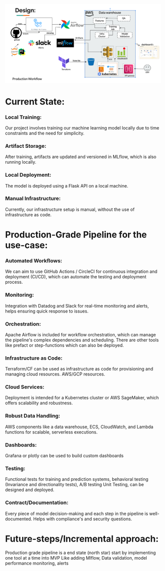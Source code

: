 ![img.png](img.png)

#  Current State:
### Local Training: 
Our project involves training our machine learning model locally due to time constraints and the need for simplicity.
### Artifact Storage: 
After training, artifacts are updated and versioned in MLflow, which is also running locally.
### Local Deployment: 
The model is deployed using a Flask API on a local machine.
### Manual Infrastructure: 
Currently, our infrastructure setup is manual, without the use of infrastructure as code.

# Production-Grade Pipeline for the use-case:
### Automated Workflows: 
We can aim to use GitHub Actions / CircleCI for continuous integration and deployment (CI/CD), which can automate the testing and deployment process.
### Monitoring: 
Integration with Datadog and Slack for real-time monitoring and alerts, helps ensuring quick response to issues. 
### Orchestration:
Apache Airflow is included for workflow orchestration, which can manage the pipeline's complex dependencies and scheduling. There are other tools like prefact or step-functions which can also be deployed.
### Infrastructure as Code: 
Terraform/CF can be used as infrastructure as code for provisioning and managing cloud resources. AWS/GCP resources.
### Cloud Services:
Deployment is intended for a Kubernetes cluster or AWS SageMaker, which offers scalability and robustness.
### Robust Data Handling:
AWS components like a data warehouse, ECS, CloudWatch, and Lambda functions for scalable, serverless executions.
### Dashboards:
Grafana or plotly can be used to build custom dashboards
### Testing:
Functional tests for training and prediction systems, behavioral testing (Invariance and directionality tests), A/B testing
Unit Testing, can be designed and deployed.
### Contract/Documentation:
Every piece of model decision-making and each step in the pipeline is well-documented. Helps with compliance's and security questions.

# Future-steps/Incremental approach: 

Production grade pipeline is a end state (north star)
start by implementing one tool at a time into MVP
Like adding Mlflow, Data validation, model performance monitoring, alerts

